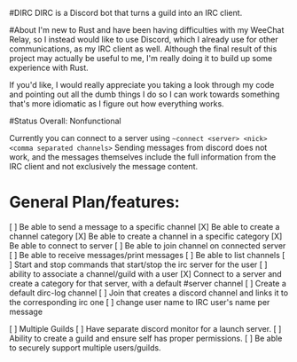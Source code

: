 #DIRC
DIRC is a Discord bot that turns a guild into an IRC client.

#About
I'm new to Rust and have been having difficulties with my WeeChat Relay, so I
instead would like to use Discord, which I already use for other communications,
as my IRC client as well. Although the final result of this project may actually
be useful to me, I'm really doing it to build up some experience with Rust.

If you'd like, I would really appreciate you taking a look through my code and
pointing out all the dumb things I do so I can work towards something that's
more idiomatic as I figure out how everything works.

#Status
Overall: Nonfunctional

Currently you can connect to a server using `~connect <server> <nick> <comma separated channels>`
Sending messages from discord does not work, and the messages themselves include the full information from the IRC client and not exclusively the message content.

# General Plan/features:
[ ] Be able to send a message to a specific channel
[X] Be able to create a channel category
[X] Be able to create a channel in a specific category
[X] Be able to connect to server
[ ] Be able to join channel on connected server
[ ] Be able to receive messages/print messages
[ ] Be able to list channels
[ ] Start and stop commands that start/stop the irc server for the user
[ ] ability to associate a channel/guild with a user
[X] Connect to a server and create a category for that server, with a default #server channel
[ ] Create a default dirc-log channel
[ ] Join that creates a discord channel and links it to the corresponding irc one
[ ] change user name to IRC user's name per message

[ ] Multiple Guilds
  [ ] Have separate discord monitor for a launch server.
  [ ] Ability to create a guild and ensure self has proper permissions.
  [ ] Be able to securely support multiple users/guilds.
